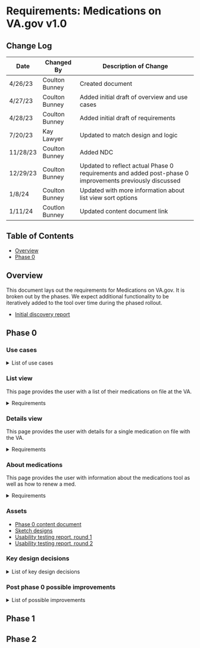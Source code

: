 # Requirements: Medications on VA.gov v1.0

## Change Log

| Date           | Changed By       | Description of Change                                                                                               |
|----------------| ---------------- | ------------------------------------------------------------------------------------------------------------------- |
| 4/26/23        | Coulton Bunney   |Created document                                                                                                     |
| 4/27/23        | Coulton Bunney   |Added initial draft of overview and use cases                                                                        |
| 4/28/23        | Coulton Bunney   |Added initial draft of requirements                                                                                  |
| 7/20/23        | Kay Lawyer       |Updated to match design and logic      
| 11/28/23        | Coulton Bunney     |Added NDC |
| 12/29/23        | Coulton Bunney     |Updated to reflect actual Phase 0 requirements and added post-phase 0 improvements previously discussed|
| 1/8/24        | Coulton Bunney     |Updated with more information about list view sort options|
|1/11/24|Coutlon Bunney|Updated content document link|

## Table of Contents  

- [Overview](#overview)
- [Phase 0](#phase-0)

## Overview 

This document lays out the requirements for Medications on VA.gov. It is broken out by the phases. We expect additional functionality to be iteratively added to the tool over time during the phased rollout. 

* [Initial discovery report](https://github.com/department-of-veterans-affairs/va.gov-team/blob/master/products/health-care/digital-health-modernization/mhv-to-va.gov/medications/research/Discovery/Finding%20%26%20recommendations/Full%20report.md)

## Phase 0  

### Use cases
<details>
<summary> <strong></strong>List of use cases</strong>  </summary>
<br>
   
1. As a user, I can learn about the medications tool, what is included, and how to complete certain actions.
2. As a user, I can see a list of all the medications I have on file with the VA. This includes both active medications and inactive/historical medications, and non-VA medications captured by VA staff. \
    * For Phase 0 and 1, this does not include medications that are only on file at Cerner-based VA facilities.
    * This tool will not include self-entered prescritpions information.
5. As a user, I understand which of my VA prescriptions are fillable, refillable, which need renewed, and which cannot be renewed. 
6. As a user, I can submit fill/refill requests for VA prescriptions that are currently active and have refills left.
7. As a user, I can track the process of a prescription being filled or refilled.
8. As a user, I know when recently dispensed VA prescriptions have been shipped by CMOP or local VA facility, and I can track their shipment progress and any changes that may occur with the shipment.
9. As a user, I understand what actions I need to take to renew active VA prescriptions that have no refills left. 
10. As a user, I understand what actions I need to take to get a new prescription for inactive medications. 
11. As a user, I am notified when a submitted fill or refill request is unable to filled or refilled, and undestand how to resolve the issue. 
12. As a user, I can view key data about a medication, some of which is outlined in VHA Directive 1164. 
11. As a user, I can see a timeline of past fills/refills/renewals for each prescription.
12. Use of pagination to show all past medications- not separate space to show meds. 
</details>

### List view

This page provides the user with a list of their medications on file at the VA.

<details>
<summary>Requirements</summary>

#### IA
URL: `.../my-health/medications`  
Breadcrumbs: No

#### Content 

> [!WARNING]  
> Update content document link once moved to central folder

Shipped product should reflect [Phase 0 content document](https://dvagov.sharepoint.com/:w:/r/sites/HealthApartment/Shared%20Documents/Medications/Content%20documents/Medications_working%20content%20document.docx?d=wfad4256ed90144b2a26cb534f30c8c3a&csf=1&web=1&e=PZ0qKy&nav=eyJoIjoiODg5ODk3MDI4In0).

* H1 for this page should be Medications
* For each medication in list, include the following information
  * Name, dosage, form of medication
  * If VA prescription, show last filled date (actual dispense, not estimated)
  * If non-VA prescription, show documented date
  * If active VA medication, show number of refills left
  * Last shipped date
    * Should be available for up to 15 days after a prescription has shipped
  * Current MHV status
  * Information about the status - see phase 0 content document

#### Functionality 
* List should be paginated, with ~20 medications per page
* Ability to download a full list of medications as a PDF
  * PDF should include detailed information about each medication and the most recent fill information 
* Ability to print the currently in view list of medications
* Ability to sort list
   * Last filled first
      * Primary sort: Last filled date, newest to oldest (for Non-VA meds, we use Date entered since there won't be a last filled date)
      * Secondary sort: Alphabetical by name (A to Z)
   * Alphabetical by status
      * Primary sort: Status, sorted A to Z
      * Secondary sort: Alphabetical by name, sorted A to Z
      * Tertiary sort: Last filled date, newest to oldest
   * Alphabetical by name
      * Primary sort: Name, sorted A to Z
      * Secondary sort: Last filled date, sorted newest to oldest
* For each medication, a user should be able to click on the first line of the card (name, strength, and form) to view detailed information about that medication
* For each prescription with status active in the list with no original fill
  * Ability to fill this prescription by pressing a single button
  * When pressed, provide immediate loading indicator inline
  * If successful, provide inline success alert and update card information
  * If unsuccessful, provide inline error alert
* For each prescription in the list with status active and with refills left
  * Ability to refill this prescription by pressing a single button
  * When pressed, provide immediate loading indicator inline
  * If successful, provide inline success alert and update card information
  * If unsuccessful, provide inline error alert
* For each medication in the list that needs renewed (active with no refills or inactive)
  * Provide link to information about how to renew a medication
</details> 

### Details view

This page provides the user with details for a single medication on file with the VA.

<details>
<summary>Requirements</summary>

#### IA
URL: `.../my-health/medications\prescription_id`  
Breadcrumbs: Yes, `Medications > <Med name, strength, form>`

#### Content 
Shipped product should reflect [Phase 0 content document](https://dvagov.sharepoint.com/:w:/r/sites/HealthApartment/Shared%20Documents/Medications/Content%20documents/Medications_working%20content%20document.docx?d=wfad4256ed90144b2a26cb534f30c8c3a&csf=1&web=1&e=yzjKrV&nav=eyJoIjoiMjEzMDc5OTAwNiJ9).

* H1 for this page should be the name, strength, and form of the medication
* VA prescriptions should include the following details
   * Last filled date
   * If applicable, shipping tracking information for 15 days after shipment
      * Tracking number
      * Shipped on date
      * Delivery service (e.g. Fedex)
      * Prescriptions in this package
   * Information about the current status - see phase 0 content document
   * Current status
   * Definition of current status
   * Refills left
   * Prescription expiration date
   * Rx number
   * Date originally prescribed
   * Provider who originally prescribed
   * Facility at which originally prescribed
   * Pharmacy phone number to call to get additional information
   * Instructions
   * Reason for use (indication)
   * Quantity for each fill/refill
   * Refill history, where each entry includes
     * Refill number, or if original fill, it should say original fill
     * Filled date (dispened, not estimated)
     * Shipped date, if shipped
     * Medication image
* Non-VA prescriptions should include the following details
  * Date documented
  * Instructions
  * Reason for use
  * Status: Non-VA
  * Definition of statusWhen you started taking this medication
  * Documented by
  * Documented at this facility
  * Provider notes 

#### Functionality 
* Ability to download details of current medication as a PDF
* Ability to print the currently in view details of medication
* For 15 days after shipment, a user should be able to click on a shipment tracking number which opens up tracking information on the respective delivery service's website
* If prescription has status active with no original fill
  * Ability to fill this prescription by pressing a single button
  * When pressed, provide immediate loading indicator inline
  * If successful, provide inline success alert and update details information
  * If unsuccessful, provide inline error alert
* If prescription has status active with refills left
  * Ability to refill this prescription by pressing a single button
  * When pressed, provide immediate loading indicator inline
  * If successful, provide inline success alert and update card information
  * If unsuccessful, provide inline error alert
* If prescription needs renewed (active with no refills or inactive)
  * Provide link to information about how to renew a medication
</details>

### About medications

This page provides the user with information about the medications tool as well as how to renew a med.

<details>
<summary>Requirements</summary>

#### IA
URL: `.../my-health/medications/about-medications`  
Breadcrumbs: Yes, `Medications > About medications`

#### Content
Shipped product should reflect [Phase 0 content document](https://dvagov.sharepoint.com/:w:/r/sites/HealthApartment/Shared%20Documents/Medications/Content%20documents/Medications_working%20content%20document.docx?d=wfad4256ed90144b2a26cb534f30c8c3a&csf=1&web=1&e=iycmaX&nav=eyJoIjoiMTkwODMzNDExNyJ9).

* H1 for this page should be About medications
* There should be four main sections
   * Go to your medications now
      * This section includes a link to view your medications list
   * What to know as you try out this tool
      * This section includes content about how to give feedback on the tool or return to the classic version of MHV
   * Questions about this tool
      * This section includes content about the tool, such as what medications are included
   * More ways to manage your medications
      * This section includes information about how to renew a medication or update your information
* For full content, review [Phase 0 content document](https://dvagov.sharepoint.com/:w:/r/sites/HealthApartment/Shared%20Documents/Medications/Content%20documents/Medications_working%20content%20document.docx?d=wfad4256ed90144b2a26cb534f30c8c3a&csf=1&web=1&e=iycmaX&nav=eyJoIjoiMTkwODMzNDExNyJ9)

#### Functionality 
* Ability to quickly navigate to medications list
* Content in each section should be housed in accordions that can be expanded and collapsed, multiple at a time
</details> 

### Assets
* [Phase 0 content document](https://dvagov.sharepoint.com/:w:/r/sites/HealthApartment/Shared%20Documents/Medications/Content%20documents/Medications_working%20content%20document.docx?d=wfad4256ed90144b2a26cb534f30c8c3a&csf=1&web=1&e=Y27dDH)
* [Sketch designs](https://www.figma.com/file/ErrBlPKh9aDxVRu9Ua6OlJ/RX-IMPORT-from-Sketch-FOR-REFERENCE?type=design&t=V4EbDpyXVox5ZrJg-6)
* [Usability testing report, round 1](https://github.com/department-of-veterans-affairs/va.gov-team/blob/master/products/health-care/digital-health-modernization/mhv-to-va.gov/medications/research/2023-07-medications-usability-testing-round1/Rx_Findings_Readout.pdf)
* [Usability testing report, round 2](https://github.com/department-of-veterans-affairs/va.gov-team/blob/master/products/health-care/digital-health-modernization/mhv-to-va.gov/medications/research/2023-11-medications-usability-testing-round2-AT/rx-round2-findings.pdf)

### Key design decisions
<details>
<summary>List of key design decisions</summary>
</br>
   
| Decision       | Reasoning     |
|----------------| ---------------- |
|For phase 0 MVP, users will only be able to fill prescriptions one at a time. |Individual refills are a must have fuctionality and are considered MVP. Bulk refilling improves efficiency but is not required for users. |
|Meds on VA.gov will not include self-entered medications.|Research showed that self-entered meds aren't ever seen by doctors, only by patients. This creates confusion where a patient thinks their doctor is aware of self-entered meds. Closing this gap requires much more investment and research. Therefore, self-entered medications is considered a separate initiative and will be made available through means other than VA.gov, such as via pre-visit questionnaires.|
|For phase 0 MVP, users will only be able to sort medications. There will be no filter or search capability.|Filtering and searching are not must-haves. However, sorting was thought to be must-have due to the potential of the list view to include hundreds of meds and there needed to be some way to organize it to find what you are looking for. Phase 0 feedback will provide the proper evidnece needed to decide how to invest in filtering and searching.|
|The list view will provide just enough information to identify which med you are looking for, and nothing more. This includes name, strength, dose, last filled date, and status.|The combination of these fields will enable user recognition and create unique cards. Rx # is not easily recognized and instructions are too verbose and likely not unique to a particular prescription.|
|Cards in the list view will include status and a brief plain langauge explainer of that status where needed.| Including statues on the cards allows for sorting alphabetically by status and in the future can be used for easier understanding of filters. However, research showed that statuses were difficult for users to define and so we also included a plain language description to make sure users took the right actions in response. Statuses cannot be easily updated due to PBM Directive 1164.|
|The about medications page will stay around post-phase 0. It will be housed as a child of medications IA-wise.|It includes important information about what is and is not included in the medications tool, which is information that is required to be included within the tool to comply with VA directive 1164.|
|Users must call the automated pharmacy renewal phone number or send a SM to renew an Rx.|Building a push-button renewal functionality would take a lot of work and time, and is not a must have. Relying on phone or SM is at parity with the current tool.|
|All medications, historical, documented, and active will be provided to users in a single list. |  |

</details>


### Post phase 0 possible improvements
<details>
<summary>List of possible improvements</summary>
</br>

None of the following improvements are required, but were discussed during the design of Phase 0 MVP and shelved for future consideration.

* As a user, I can refill multiple prescriptions at once using a refill all button.
* As a user, I can search for and find a prescription by name or reason for use.
* As a user, I can filter my list of meds by status.
* As a user, I can view a description of my filled medication based on NDC.
* As a user, I can view additional information about my prescription based on NDC. This could leverage the Veterans Health Library or Krames.
* As a user, I can initiate a pre-filled secure message to the ordering provider's triage group to renew a medication.
</details>


## Phase 1

## Phase 2
